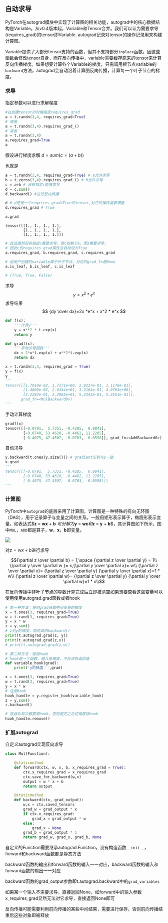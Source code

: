 ## 自动求导



PyTorch在autograd模块中实现了计算图的相关功能，autograd中的核心数据结构是Variable。从v0.4版本起，Variable和Tensor合并。我们可以认为需要求导(requires_grad)的tensor即Variable. autograd记录对tensor的操作记录用来构建计算图。

Variable提供了大部分tensor支持的函数，但其不支持部分`inplace`函数，因这些函数会修改tensor自身，而在反向传播中，variable需要缓存原来的tensor来计算反向传播梯度。如果想要计算各个Variable的梯度，只需调用根节点variable的`backward`方法，autograd会自动沿着计算图反向传播，计算每一个叶子节点的梯度。

### 求导

指定参数可以进行求解梯度

```python
#在创建tensor的时候指定requires_grad
a = t.randn(3,4, requires_grad=True)
# 或者
a = t.randn(3,4).requires_grad_()
# 或者
a = t.randn(3,4)
a.requires_grad=True
a
```

假设进行梯度求解 $d = sum(c=(a+b))$ 

也就是

```python
a = t.randn(3,4, requires_grad=True) # a允许求导
b = t.zeros(3,4).requires_grad_() # b允许求导
c = a+b # 没有指定c能够求导
d = c.sum() 
d.backward() #进行反向传播
```

```python
d # d还是一个requires_grad=True的tensor,对它的操作需要慎重
d.requires_grad # True
```

```python
a.grad
```

```
tensor([[1., 1., 1., 1.],
        [1., 1., 1., 1.],
        [1., 1., 1., 1.]])
```

```python
# 此处虽然没有指定c需要求导，但c依赖于a，而a需要求导，
# 因此c的requires_grad属性会自动设为True
a.requires_grad, b.requires_grad, c.requires_grad
```

```python
# 由用户创建的variable属于叶子节点，对应的grad_fn是None
a.is_leaf, b.is_leaf, c.is_leaf

# (True, True, False)
```

求导 
$$
y=x^2*e^x
$$
求导结果
$$
{dy \over dx}=2x *e^x + x^2 * e^x
$$

```python
def f(x):
    '''计算y'''
    y = x**2 * t.exp(x)
    return y

def gradf(x):
    '''手动求导函数'''
    dx = 2*x*t.exp(x) + x**2*t.exp(x)
    return dx
```

```python
x = t.randn(3,4, requires_grad = True)
y = f(x)
y
'''
tensor([[1.7010e-03, 1.7171e+00, 2.9237e-01, 1.1170e-01],
        [1.4809e-03, 2.6344e+01, 1.3164e-01, 4.0763e+00],
        [3.2292e-01, 2.2965e+01, 5.3342e-01, 5.3551e-01]],
       grad_fn=<MulBackward0>)
'''
```

手动计算梯度

```python
gradf(x) 
tensor([[-0.0791,  5.7351, -0.4285,  0.8841],
        [-0.0740, 53.4620, -0.4462, 11.2205],
        [-0.4075, 47.4507, -0.0703, -0.0598]], grad_fn=<AddBackward0>)
```

自动求导

```python
y.backward(t.ones(y.size())) # gradient形状与y一致
x.grad
'''
tensor([[-0.0791,  5.7351, -0.4285,  0.8841],
        [-0.0740, 53.4620, -0.4462, 11.2205],
        [-0.4075, 47.4507, -0.0703, -0.0598]])
'''
```

### 计算图

PyTorch中`autograd`的底层采用了计算图，计算图是一种特殊的有向无环图（DAG），用于记录算子与变量之间的关系。一般用矩形表示算子，椭圆形表示变量。如表达式$𝐳 = 𝐰𝐱 + 𝐛 $可分解为$𝐲 = 𝐰𝐱$和$𝐳 = 𝐲 + 𝐛$，其计算图如下所示，图中`MUL`，`ADD`都是算子，𝐰，𝐱，𝐛即变量。

![](D:\MarkDown\DeepLearning\img\com_graph.svg)

对$z=wx+b$进行求导

$${\partial z \over \partial b} = 1,\space {\partial z \over \partial y} = 1\\
{\partial y \over \partial w }= x,{\partial y \over \partial x}= w\\
{\partial z \over \partial x}= {\partial z \over \partial y} {\partial y \over \partial x}=1 * w\\
{\partial z \over \partial w}= {\partial z \over \partial y} {\partial y \over \partial w}=1 * x\\$$



在反向传播中非叶子节点的导数计算完成后立即被清空如果想要查看这些变量可以使用使用autograd.grad函数或者hook

```python
# 第一种方法：使用grad获取中间变量的梯度
x = t.ones(3, requires_grad=True)
w = t.rand(3, requires_grad=True)
y = x * w
z = y.sum()
# z对y的梯度，隐式调用backward()
print(t.autograd.grad(z, y))
print(t.autograd.grad(z,x))
# print(t.autograd.grad(z,w))
```

```python
# 第二种方法：使用hook
# hook是一个函数，输入是梯度，不应该有返回值
def variable_hook(grad):
    print('y的梯度：',grad)

x = t.ones(3, requires_grad=True)
w = t.rand(3, requires_grad=True)
y = x * w
# 注册hook
hook_handle = y.register_hook(variable_hook)
z = y.sum()
z.backward()

# 除非你每次都要用hook，否则用完之后记得移除hook
hook_handle.remove()
```

### 扩展autograd



自定义autograd实现反向求导

```python
class Mul(Function):

    @staticmethod
    def forward(ctx, w, x, b, x_requires_grad = True):
        ctx.x_requires_grad = x_requires_grad
        ctx.save_for_backward(w,x)
        output = w * x + b
        return output

    @staticmethod
    def backward(ctx, grad_output):
        w,x = ctx.saved_tensors
        grad_w = grad_output * x
        if ctx.x_requires_grad:
            grad_x = grad_output * w
        else:
            grad_x = None
        grad_b = grad_output * 1
        return grad_w, grad_x, grad_b, None
```



自定义的Function需要继承autograd.Function，没有构造函数`__init__`，forward和backward函数都是静态方法

backward函数的输出和forward函数的输入一一对应，backward函数的输入和forward函数的输出一一对应

backward函数的grad_output参数即t.autograd.backward中的`grad_variables`

如果某一个输入不需要求导，直接返回None，如forward中的输入参数x_requires_grad显然无法对它求导，直接返回None即可

反向传播可能需要利用前向传播的某些中间结果，需要进行保存，否则前向传播结束后这些对象即被释放